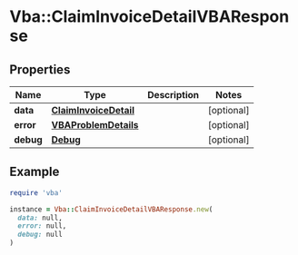 # Vba::ClaimInvoiceDetailVBAResponse

## Properties

| Name | Type | Description | Notes |
| ---- | ---- | ----------- | ----- |
| **data** | [**ClaimInvoiceDetail**](ClaimInvoiceDetail.md) |  | [optional] |
| **error** | [**VBAProblemDetails**](VBAProblemDetails.md) |  | [optional] |
| **debug** | [**Debug**](Debug.md) |  | [optional] |

## Example

```ruby
require 'vba'

instance = Vba::ClaimInvoiceDetailVBAResponse.new(
  data: null,
  error: null,
  debug: null
)
```

